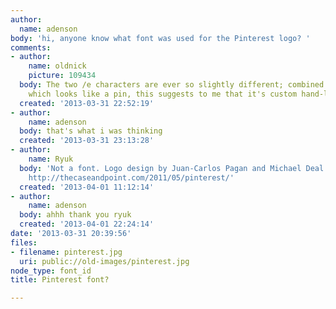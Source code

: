 ```yaml
---
author:
  name: adenson
body: 'hi, anyone know what font was used for the Pinterest logo? '
comments:
- author:
    name: oldnick
    picture: 109434
  body: The two /e characters are ever so slightly different; combined with the /P
    which looks like a pin, this suggests to me that it's custom hand-lettering.
  created: '2013-03-31 22:52:19'
- author:
    name: adenson
  body: that's what i was thinking
  created: '2013-03-31 23:13:28'
- author:
    name: Ryuk
  body: 'Not a font. Logo design by Juan-Carlos Pagan and Michael Deal: http://www.paganandsharp.com/work/#pinterest,
    http://thecaseandpoint.com/2011/05/pinterest/'
  created: '2013-04-01 11:12:14'
- author:
    name: adenson
  body: ahhh thank you ryuk
  created: '2013-04-01 22:24:14'
date: '2013-03-31 20:39:56'
files:
- filename: pinterest.jpg
  uri: public://old-images/pinterest.jpg
node_type: font_id
title: Pinterest font?

---
```

